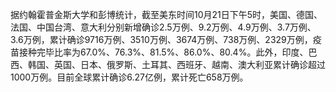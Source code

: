 据约翰霍普金斯大学和彭博统计，截至美东时间10月21日下午5时，美国、德国、法国、中国台湾、意大利分别新增确诊2.5万例、9.2万例、4.9万例、3.7万例、3.6万例，累计确诊9716万例、3510万例、3674万例、738万例、2329万例，疫苗接种完毕比率为67.0%、76.3%、81.5%、86.0%、80.4%。此外，印度、巴西、韩国、英国、日本、俄罗斯、土耳其、西班牙、越南、澳大利亚累计确诊超过1000万例。目前全球累计确诊6.27亿例，累计死亡658万例。